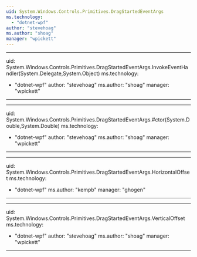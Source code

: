 ```yaml
---
uid: System.Windows.Controls.Primitives.DragStartedEventArgs
ms.technology: 
  - "dotnet-wpf"
author: "stevehoag"
ms.author: "shoag"
manager: "wpickett"
---
```


---
uid: System.Windows.Controls.Primitives.DragStartedEventArgs.InvokeEventHandler(System.Delegate,System.Object)
ms.technology: 
  - "dotnet-wpf"
author: "stevehoag"
ms.author: "shoag"
manager: "wpickett"
---

---
uid: System.Windows.Controls.Primitives.DragStartedEventArgs.#ctor(System.Double,System.Double)
ms.technology: 
  - "dotnet-wpf"
author: "stevehoag"
ms.author: "shoag"
manager: "wpickett"
---

---
uid: System.Windows.Controls.Primitives.DragStartedEventArgs.HorizontalOffset
ms.technology: 
  - "dotnet-wpf"
ms.author: "kempb"
manager: "ghogen"
---

---
uid: System.Windows.Controls.Primitives.DragStartedEventArgs.VerticalOffset
ms.technology: 
  - "dotnet-wpf"
author: "stevehoag"
ms.author: "shoag"
manager: "wpickett"
---
